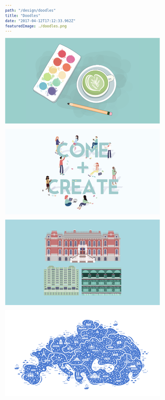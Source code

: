 ```yaml
---
path: "/design/doodles"
title: "Doodles"
date: "2017-04-12T17:12:33.962Z"
featuredImage: ./doodles.png
---
```


![](./doodles.png)

![](./come.png)

![](./berkeley.png)

![](./armenian.png)
